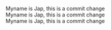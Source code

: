 Myname is Jap, this is a commit change <br>
Myname is Jap, this is a commit change <br>
Myname is Jap, this is a commit change <br>
